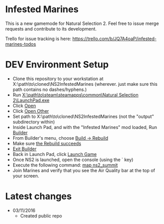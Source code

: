Infested Marines
==========
This is a new gamemode for Natural Selection 2. Feel free to issue merge requests and contribute to its development.

Trello for issue tracking is here: https://trello.com/b/JQ7A4oaP/infested-marines-todos

DEV Environment Setup
==========
* Clone this repository to your workstation at X:\path\to\cloned\NS2InfestedMarines (wherever. just make sure this path contains no dashes/hyphens.)
* Run [X:\path\to\steam\steamapps\common\Natural Selection 2\LaunchPad.exe](http://i.imgur.com/UcJFMpz.png)
* Click [Open](http://i.imgur.com/4FDFDEq.png)
* Click [Open Other](http://i.imgur.com/i9QyZqi.png)
* Set path to X:\path\to\cloned\NS2InfestedMarines (not the "output" subdirectory within)
* Inside Launch Pad, and with the "Infested Marines" mod loaded, Run [Builder](http://i.imgur.com/krw6Maf.png)
* From Builder's menu, choose [Build -> Rebuild](http://i.imgur.com/RHIdxwm.png)
* Make sure [the Rebuild succeeds](http://i.imgur.com/GYlMbkI.png)
* [Exit Builder](http://i.imgur.com/b3dawGe.png)
* Back in Launch Pad, click [Launch Game](http://i.imgur.com/RhMDYJN.png)
* Once NS2 is launched, open the console (using the ` key)
* Execute the following command: [map ns2_summit](http://i.imgur.com/mokzTaG.png)
* Join Marines and verify that you see the Air Quality bar at the top of your screen.


Latest changes
==============
- 03/11/2016
	- Created public repo